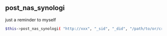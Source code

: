 
## post_nas_synologi

just a reminder to myself

```bash
$this->post_nas_synologi( "http://xxx", "_sid", "_did", "/path/to/or/create/folder", "itsmypicture.jpg", file_get_contents(path/to/itsmypicture.jpg), mime_content_type(path/to/itsmypicture.jpg) );
```

